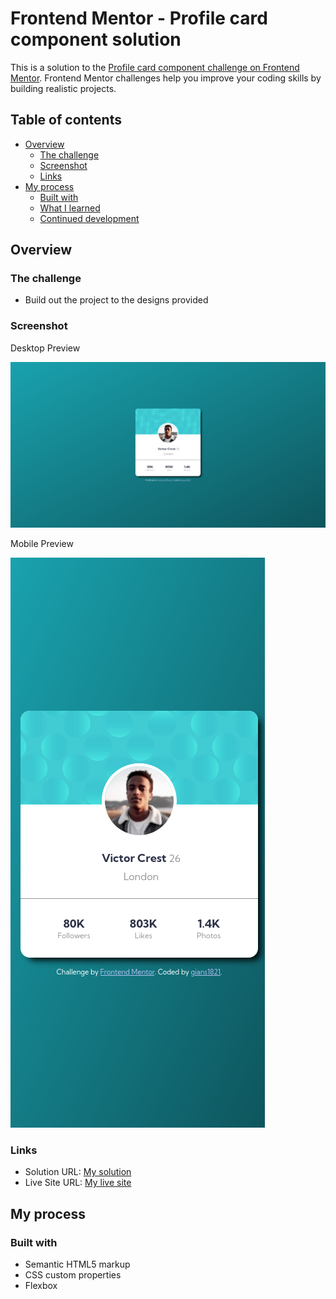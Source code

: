 # Frontend Mentor - Profile card component solution

This is a solution to the [Profile card component challenge on Frontend Mentor](https://www.frontendmentor.io/challenges/profile-card-component-cfArpWshJ). Frontend Mentor challenges help you improve your coding skills by building realistic projects. 

## Table of contents

- [Overview](#overview)
  - [The challenge](#the-challenge)
  - [Screenshot](#screenshot)
  - [Links](#links)
- [My process](#my-process)
  - [Built with](#built-with)
  - [What I learned](#what-i-learned)
  - [Continued development](#continued-development)

## Overview

### The challenge

- Build out the project to the designs provided

### Screenshot

Desktop Preview

![desktop-preview](image.png)


Mobile Preview

![mobile-preview](image-1.png)

### Links

- Solution URL: [My solution]()
- Live Site URL: [My live site]()

## My process

### Built with

- Semantic HTML5 markup
- CSS custom properties
- Flexbox
